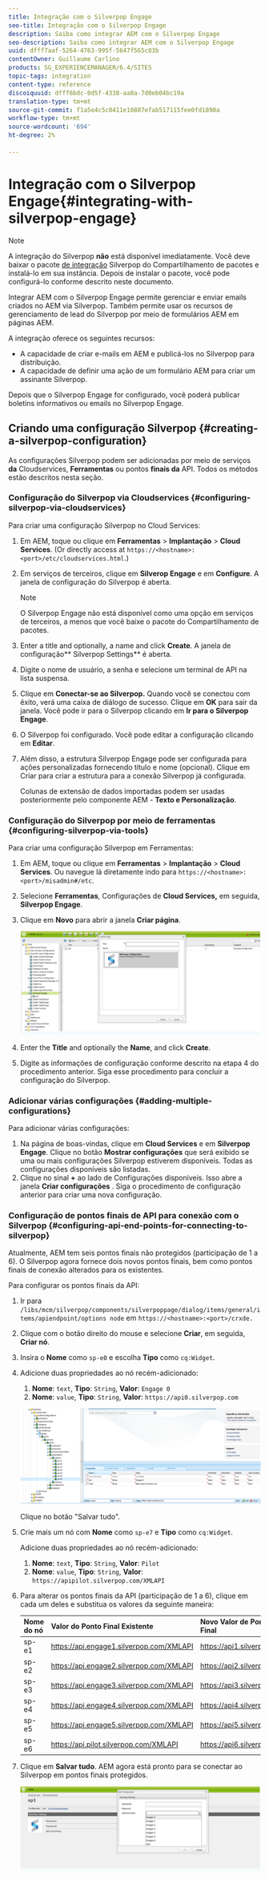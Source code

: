 ```yaml
---
title: Integração com o Silverpop Engage
seo-title: Integração com o Silverpop Engage
description: Saiba como integrar AEM com o Silverpop Engage
seo-description: Saiba como integrar AEM com o Silverpop Engage
uuid: dfff7aaf-5264-4763-995f-5647f565c03b
contentOwner: Guillaume Carlino
products: SG_EXPERIENCEMANAGER/6.4/SITES
topic-tags: integration
content-type: reference
discoiquuid: dfff6bdc-0d5f-4338-aa8a-7d0eb04bc19a
translation-type: tm+mt
source-git-commit: f1a5e4c5c8411e10887efab517115fee0fd1890a
workflow-type: tm+mt
source-wordcount: '694'
ht-degree: 2%

---
```



# Integração com o Silverpop Engage{#integrating-with-silverpop-engage}

>[!NOTE]
>
>A integração do Silverpop **não** está disponível imediatamente. Você deve baixar o pacote [de integração](https://www.adobeaemcloud.com/content/marketplace/marketplaceProxy.html?packagePath=/content/companies/public/adobe/packages/aem620/product/cq-mcm-integrations-silverpop-content) Silverpop do Compartilhamento de pacotes e instalá-lo em sua instância. Depois de instalar o pacote, você pode configurá-lo conforme descrito neste documento.

Integrar AEM com o Silverpop Engage permite gerenciar e enviar emails criados no AEM via Silverpop. Também permite usar os recursos de gerenciamento de lead do Silverpop por meio de formulários AEM em páginas AEM.

A integração oferece os seguintes recursos:

* A capacidade de criar e-mails em AEM e publicá-los no Silverpop para distribuição.
* A capacidade de definir uma ação de um formulário AEM para criar um assinante Silverpop.

Depois que o Silverpop Engage for configurado, você poderá publicar boletins informativos ou emails no Silverpop Engage.

## Criando uma configuração Silverpop {#creating-a-silverpop-configuration}

As configurações Silverpop podem ser adicionadas por meio de serviços **da** Cloudservices, **Ferramentas** ou pontos **finais da** API. Todos os métodos estão descritos nesta seção.

### Configuração do Silverpop via Cloudservices {#configuring-silverpop-via-cloudservices}

Para criar uma configuração Silverpop no Cloud Services:

1. Em AEM, toque ou clique em **Ferramentas** > **Implantação** > **Cloud Services**. (Or directly access at `https://<hostname>:<port>/etc/cloudservices.html`.)
1. Em serviços de terceiros, clique em **Silverop Engage** e em **Configure**. A janela de configuração do Silverpop é aberta.

   >[!NOTE]
   >
   >O Silverpop Engage não está disponível como uma opção em serviços de terceiros, a menos que você baixe o pacote do Compartilhamento de pacotes.

1. Enter a title and optionally, a name and click **Create**. A janela de configuração** Silverpop Settings** é aberta.
1. Digite o nome de usuário, a senha e selecione um terminal de API na lista suspensa.
1. Clique em **Conectar-se ao Silverpop.** Quando você se conectou com êxito, verá uma caixa de diálogo de sucesso. Clique em **OK** para sair da janela. Você pode ir para o Silverpop clicando em **Ir para o Silverpop Engage**.
1. O Silverpop foi configurado. Você pode editar a configuração clicando em **Editar**.
1. Além disso, a estrutura Silverpop Engage pode ser configurada para ações personalizadas fornecendo título e nome (opcional). Clique em Criar para criar a estrutura para a conexão Silverpop já configurada.

   Colunas de extensão de dados importadas podem ser usadas posteriormente pelo componente AEM - **Texto e Personalização**.

### Configuração do Silverpop por meio de ferramentas {#configuring-silverpop-via-tools}

Para criar uma configuração Silverpop em Ferramentas:

1. Em AEM, toque ou clique em **Ferramentas** > **Implantação** > **Cloud Services**. Ou navegue lá diretamente indo para `https://<hostname>:<port>/misadmin#/etc`.
1. Selecione **Ferramentas**, Configurações de **Cloud Services,** em seguida, **Silverpop Engage**.
1. Clique em **Novo** para abrir a janela **Criar página**.

   ![chlimage_1-44](assets/chlimage_1-44.jpeg)

1. Enter the **Title** and optionally the **Name**, and click **Create**.
1. Digite as informações de configuração conforme descrito na etapa 4 do procedimento anterior. Siga esse procedimento para concluir a configuração do Silverpop.

### Adicionar várias configurações {#adding-multiple-configurations}

Para adicionar várias configurações:

1. Na página de boas-vindas, clique em **Cloud Services** e em **Silverpop Engage**. Clique no botão **Mostrar configurações** que será exibido se uma ou mais configurações Silverpop estiverem disponíveis. Todas as configurações disponíveis são listadas.
1. Clique no sinal **+** ao lado de Configurações disponíveis. Isso abre a janela **Criar configurações** . Siga o procedimento de configuração anterior para criar uma nova configuração.

### Configuração de pontos finais de API para conexão com o Silverpop {#configuring-api-end-points-for-connecting-to-silverpop}

Atualmente, AEM tem seis pontos finais não protegidos (participação de 1 a 6). O Silverpop agora fornece dois novos pontos finais, bem como pontos finais de conexão alterados para os existentes.

Para configurar os pontos finais da API:

1. Ir para `/libs/mcm/silverpop/components/silverpoppage/dialog/items/general/items/apiendpoint/options node` em `https://<hostname>:<port>/crxde.`
1. Clique com o botão direito do mouse e selecione **Criar**, em seguida, **Criar nó**.
1. Insira o **Nome** como `sp-e0` e escolha **Tipo** como `cq:Widget`.
1. Adicione duas propriedades ao nó recém-adicionado:

   1. **Nome**: `text`, **Tipo**: `String`, **Valor**: `Engage 0`
   1. **Nome**: `value`, **Tipo**: `String`, **Valor**: `https://api0.silverpop.com`

   ![chlimage_1-286](assets/chlimage_1-286.png)

   Clique no botão &quot;Salvar tudo&quot;.

1. Crie mais um nó com **Nome** como `sp-e7` e **Tipo** como `cq:Widget`.

   Adicione duas propriedades ao nó recém-adicionado:

   1. **Nome**: `text`, **Tipo**: `String`, **Valor**: `Pilot`
   1. **Nome**: `value`, **Tipo**: `String`, **Valor**: `https://apipilot.silverpop.com/XMLAPI`

1. Para alterar os pontos finais da API (participação de 1 a 6), clique em cada um deles e substitua os valores da seguinte maneira:

   | **Nome do nó** | **Valor do Ponto Final Existente** | **Novo Valor de Ponto Final** |
   |---|---|---|
   | sp-e1 | https://api.engage1.silverpop.com/XMLAPI | https://api1.silverpop.com |
   | sp-e2 | https://api.engage2.silverpop.com/XMLAPI | https://api2.silverpop.com |
   | sp-e3 | https://api.engage3.silverpop.com/XMLAPI | https://api3.silverpop.com |
   | sp-e4 | https://api.engage4.silverpop.com/XMLAPI | https://api4.silverpop.com |
   | sp-e5 | https://api.engage5.silverpop.com/XMLAPI | https://api5.silverpop.com |
   | sp-e6 | https://api.pilot.silverpop.com/XMLAPI | https://api6.silverpop.com |

1. Clique em **Salvar tudo**. AEM agora está pronto para se conectar ao Silverpop em pontos finais protegidos.

   ![chlimage_1-45](assets/chlimage_1-45.jpeg)

